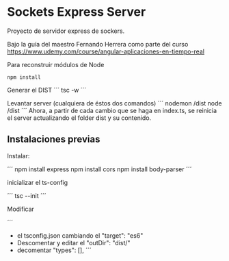 # Sockets Express Server

Proyecto de servidor express de sockers.

Bajo la guía del maestro Fernando Herrera como parte del curso https://www.udemy.com/course/angular-aplicaciones-en-tiempo-real

Para reconstruir módulos de Node

```
npm install
```

Generar el DIST
´´´
tsc -w
´´´

Levantar server (cualquiera de éstos dos comandos)
´´´
nodemon /dist
node /dist
´´´
Ahora, a partir de cada cambio que se haga en index.ts, se reinicia el server actualizando
el folder dist y su contenido.


## Instalaciones previas

Instalar:

´´´
npm install express
npm install cors
npm install body-parser
´´´

inicializar el ts-config

´´´
tsc --init
´´´

Modificar 

´´´
- el tsconfig.json cambiando el "target": "es6"
- Descomentar y editar el "outDir": "dist/"
- decomentar "types": [], 
´´´ 